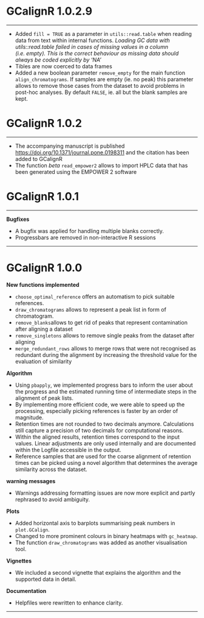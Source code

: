 
# GCalignR 1.0.2.9

-----

  - Added `fill = TRUE` as a parameter in `utils::read.table` when
    reading data from text within internal functions. *Loading GC data
    with utils::read.table failed in cases of missing values in a column
    (i.e. empty). This is the correct behaviour as missing data should
    always be coded explicitly by ‘NA’*
  - Tibles are now coerced to data frames
  - Added a new boolean parameter `remove_empty` for the main function
    `align_chromatograms`. If samples are empty (ie. no peak) this
    parameter allows to remove those cases from the dataset to avoid
    problems in post-hoc analyses. By default `FALSE`, ie. all but the
    blank samples are kept.

# GCalignR 1.0.2

-----

  - The accompanying manuscript is published
    <https://doi.org/10.1371/journal.pone.0198311> and the citation has
    been added to GCalignR
  - The function *beta* `read_empower2` allows to import HPLC data that
    has been generated using the EMPOWER 2 software

# GCalignR 1.0.1

-----

**Bugfixes**

  - A bugfix was applied for handling multiple blanks correctly.
  - Progressbars are removed in non-interactive R sessions

-----

# GCalignR 1.0.0

**New functions implemented**

  - `choose_optimal_reference` offers an automatism to pick suitable
    references.
  - `draw_chromatograms` allows to represent a peak list in form of
    chromatogram.
  - `remove_blanks`allows to get rid of peaks that represent
    contamination after aligning a dataset
  - `remove_singletons` allows to remove single peaks from the dataset
    after aligning
  - `merge_redundant_rows` allows to merge rows that were not recognised
    as redundant during the alignment by increasing the threshold value
    for the evaluation of similarity

**Algorithm**

  - Using `pbapply`, we implemented progress bars to inform the user
    about the progress and the estimated running time of intermediate
    steps in the alignment of peak lists.
  - By implementing more efficient code, we were able to speed up the
    processing, especially picking references is faster by an order of
    magnitude.
  - Retention times are not rounded to two decimals anymore.
    Calculations still capture a precision of two decimals for
    computational reasons.
  - Within the aligned results, retention times correspond to the input
    values. Linear adjustments are only used internally and are
    documented within the Logfile accessible in the output.
  - Reference samples that are used for the coarse alignment of
    retention times can be picked using a novel algorithm that
    determines the average similarity across the dataset.

**warning messages**

  - Warnings addressing formatting issues are now more explicit and
    partly rephrased to avoid ambiguity.

**Plots**

  - Added horizontal axis to barplots summarising peak numbers in
    `plot.GCalign`.
  - Changed to more prominent colours in binary heatmaps with
    `gc_heatmap`.
  - The function `draw_chromatograms` was added as another visualisation
    tool.

**Vignettes**

  - We included a second vignette that explains the algorithm and the
    supported data in detail.

**Documentation**

  - Helpfiles were rewritten to enhance clarity.

-----
